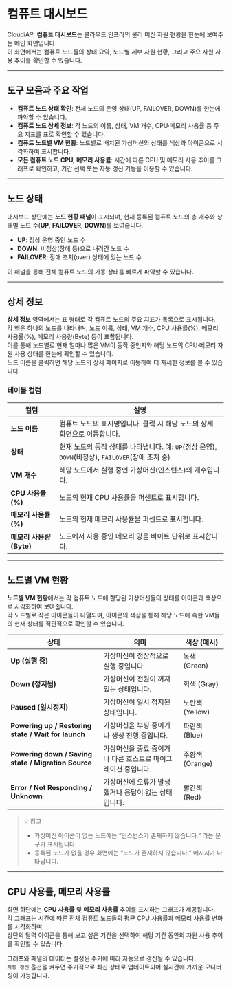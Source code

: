 # 컴퓨트 대시보드

CloudiA의 **컴퓨트 대시보드**는 클라우드 인프라의 물리 머신 자원 현황을 한눈에 보여주는 메인 화면입니다.  
이 화면에서는 컴퓨트 노드들의 상태 요약, 노드별 세부 자원 현황, 그리고 주요 자원 사용 추이를 확인할 수 있습니다.

---

## 도구 모음과 주요 작업

- **컴퓨트 노드 상태 확인**: 전체 노드의 운영 상태(UP, FAILOVER, DOWN)를 한눈에 파악할 수 있습니다.
- **컴퓨트 노드 상세 정보**: 각 노드의 이름, 상태, VM 개수, CPU·메모리 사용률 등 주요 지표를 표로 확인할 수 있습니다.
- **컴퓨트 노드별 VM 현황**: 노드별로 배치된 가상머신의 상태를 색상과 아이콘으로 시각화하여 표시합니다.
- **모든 컴퓨트 노드 CPU, 메모리 사용률**: 시간에 따른 CPU 및 메모리 사용 추이를 그래프로 확인하고, 기간 선택 또는 자동 갱신 기능을 이용할 수 있습니다.


---

## 노드 상태

대시보드 상단에는 **노드 현황 패널**이 표시되며, 현재 등록된 컴퓨트 노드의 총 개수와 상태별 노드 수(**UP**, **FAILOVER**, **DOWN**)를 보여줍니다.  
- **UP**: 정상 운영 중인 노드 수  
- **DOWN**: 비정상(장애 등)으로 내려간 노드 수  
- **FAILOVER**: 장애 조치(over) 상태에 있는 노드 수  

이 패널을 통해 전체 컴퓨트 노드의 가동 상태를 빠르게 파악할 수 있습니다.

---

## 상세 정보

**상세 정보** 영역에서는 표 형태로 각 컴퓨트 노드의 주요 지표가 목록으로 표시됩니다.  
각 행은 하나의 노드를 나타내며, 노드 이름, 상태, VM 개수, CPU 사용률(%), 메모리 사용률(%), 메모리 사용량(Byte) 등이 포함됩니다.  
이를 통해 노드별로 현재 얼마나 많은 VM이 동작 중인지와 해당 노드의 CPU·메모리 자원 사용 상태를 한눈에 확인할 수 있습니다.  
노드 이름을 클릭하면 해당 노드의 상세 페이지로 이동하여 더 자세한 정보를 볼 수 있습니다.

### 테이블 컬럼

| 컬럼 | 설명 |
|------|------|
| **노드 이름** | 컴퓨트 노드의 표시명입니다. 클릭 시 해당 노드의 상세 화면으로 이동합니다. |
| **상태** | 현재 노드의 동작 상태를 나타냅니다. 예: `UP`(정상 운영), `DOWN`(비정상), `FAILOVER`(장애 조치 중) |
| **VM 개수** | 해당 노드에서 실행 중인 가상머신(인스턴스)의 개수입니다. |
| **CPU 사용률(%)** | 노드의 현재 CPU 사용률을 퍼센트로 표시합니다. |
| **메모리 사용률(%)** | 노드의 현재 메모리 사용률을 퍼센트로 표시합니다. |
| **메모리 사용량(Byte)** | 노드에서 사용 중인 메모리 양을 바이트 단위로 표시합니다. |

---

## 노드별 VM 현황

**노드별 VM 현황**에서는 각 컴퓨트 노드에 할당된 가상머신들의 상태를 아이콘과 색상으로 시각화하여 보여줍니다.  
각 노드별로 작은 아이콘들이 나열되며, 아이콘의 색상을 통해 해당 노드에 속한 VM들의 현재 상태를 직관적으로 확인할 수 있습니다.

| 상태 | 의미 | 색상 (예시) |
|------|------|-------------|
| **Up (실행 중)** | 가상머신이 정상적으로 실행 중입니다. | 녹색 (Green) |
| **Down (정지됨)** | 가상머신이 전원이 꺼져 있는 상태입니다. | 회색 (Gray) |
| **Paused (일시정지)** | 가상머신이 일시 정지된 상태입니다. | 노란색 (Yellow) |
| **Powering up / Restoring state / Wait for launch** | 가상머신을 부팅 중이거나 생성 진행 중입니다. | 파란색 (Blue) |
| **Powering down / Saving state / Migration Source** | 가상머신을 종료 중이거나 다른 호스트로 마이그레이션 중입니다. | 주황색 (Orange) |
| **Error / Not Responding / Unknown** | 가상머신에 오류가 발생했거나 응답이 없는 상태입니다. | 빨간색 (Red) |

> 💡 참고  
> - 가상머신 아이콘이 없는 노드에는 “인스턴스가 존재하지 않습니다.” 라는 문구가 표시됩니다.  
> - 등록된 노드가 없을 경우 화면에는 “노드가 존재하지 않습니다.” 메시지가 나타납니다.

---

## CPU 사용률, 메모리 사용률

화면 하단에는 **CPU 사용률** 및 **메모리 사용률** 추이를 표시하는 그래프가 제공됩니다.  
각 그래프는 시간에 따른 전체 컴퓨트 노드들의 평균 CPU 사용률과 메모리 사용률 변화를 시각화하며,  
상단의 달력 아이콘을 통해 보고 싶은 기간을 선택하여 해당 기간 동안의 자원 사용 추이를 확인할 수 있습니다.  

그래프와 패널의 데이터는 설정된 주기에 따라 자동으로 갱신될 수 있습니다.  
`자동 갱신` 옵션을 켜두면 주기적으로 최신 상태로 업데이트되어 실시간에 가까운 모니터링이 가능합니다.
